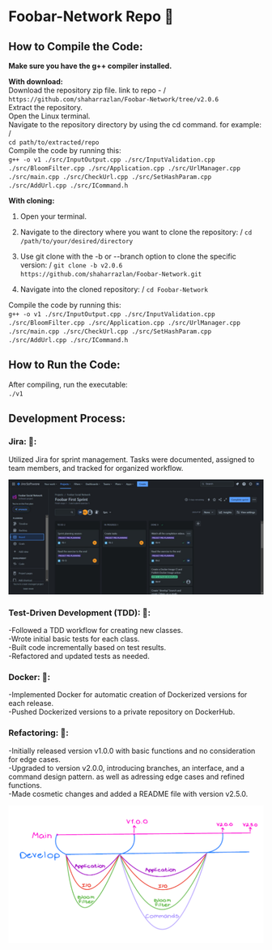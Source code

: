 # Foobar-Network Repo :rocket:

## How to Compile the Code:

__Make sure you have the g++ compiler installed.__

__With download:__  
Download the repository zip file. link to repo - / `https://github.com/shaharrazlan/Foobar-Network/tree/v2.0.6`  
Extract the repository.  
Open the Linux terminal.  
Navigate to the repository directory by using the cd command. for example: /  
`cd path/to/extracted/repo`  
Compile the code by running this:  
<code>g++ -o v1 ./src/InputOutput.cpp ./src/InputValidation.cpp ./src/BloomFilter.cpp ./src/Application.cpp ./src/UrlManager.cpp ./src/main.cpp ./src/CheckUrl.cpp ./src/SetHashParam.cpp ./src/AddUrl.cpp ./src/ICommand.h</code>

__With cloning:__  
1. Open your terminal.

2. Navigate to the directory where you want to clone the repository: /
`cd /path/to/your/desired/directory`

3. Use git clone with the -b or --branch option to clone the specific version: /
`git clone -b v2.0.6 https://github.com/shaharrazlan/Foobar-Network.git`

4. Navigate into the cloned repository: /
`cd Foobar-Network`

Compile the code by running this:  
`g++ -o v1 ./src/InputOutput.cpp ./src/InputValidation.cpp ./src/BloomFilter.cpp ./src/Application.cpp ./src/UrlManager.cpp ./src/main.cpp ./src/CheckUrl.cpp ./src/SetHashParam.cpp ./src/AddUrl.cpp ./src/ICommand.h`

## How to Run the Code:  
After compiling, run the executable:  
`./v1`

## Development Process:
### Jira: 🌻:  
Utilized Jira for sprint management. Tasks were documented, assigned to team members, and tracked for organized workflow.

![Jira](proof/jira.png)

### Test-Driven Development (TDD): 🌻:  
-Followed a TDD workflow for creating new classes.  
-Wrote initial basic tests for each class.  
-Built code incrementally based on test results.  
-Refactored and updated tests as needed.

### Docker: 🌻:  
-Implemented Docker for automatic creation of Dockerized versions for each release.  
-Pushed Dockerized versions to a private repository on DockerHub.

### Refactoring: 🌻:  
-Initially released version v1.0.0 with basic functions and no consideration for edge cases.  
-Upgraded to version v2.0.0, introducing branches, an interface, and a command design pattern. as well as adressing edge cases and refined functions.  
-Made cosmetic changes and added a README file with version v2.5.0.

![Workflow](proof/workflow.png)





